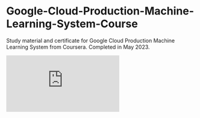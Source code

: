# Google-Cloud-Production-Machine-Learning-System-Course


Study material and certificate for Google Cloud Production Machine Learning System from Coursera. Completed in May 2023.


![alt text](https://github.com/JasonSCFu/Google-Cloud-Production-Machine-Learning-System-Course/blob/main/certificate.pdf)
